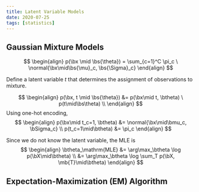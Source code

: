 ```yaml
---
title: Latent Variable Models
date: 2020-07-25
tags: [statistics]
---
```


## Gaussian Mixture Models

$$
\begin{align}
  p(\bx \mid \bs{\theta}) = \sum_{c=1}^C \pi_c \ \normal{\bx\mid\bs{\mu}_c, \bs{\Sigma}_c}
\end{align}
$$

Define a latent variable $t$ that determines the assignment of observations to mixture.

$$
\begin{align}
  p(\bx, t \mid \bs{\theta}) &= p(\bx\mid t, \btheta) \ p(t\mid\bs\theta) \\
\end{align}
$$
Using one-hot encoding,
$$
\begin{align}
  p(\bx\mid t_c=1, \btheta) &= \normal{\bx\mid\bmu_c, \bSigma_c} \\
  p(t_c=1\mid\btheta) &= \pi_c
\end{align}
$$

Since we do not know the latent variable, the MLE is
$$
\begin{align}
  \btheta_\mathrm{MLE} &= \arg\max_\btheta \log p(\bX\mid\btheta) \\
  &= \arg\max_\btheta \log \sum_T p(\bX, \mb{T}\mid\btheta) 
\end{align}
$$


## Expectation-Maximization (EM) Algorithm
